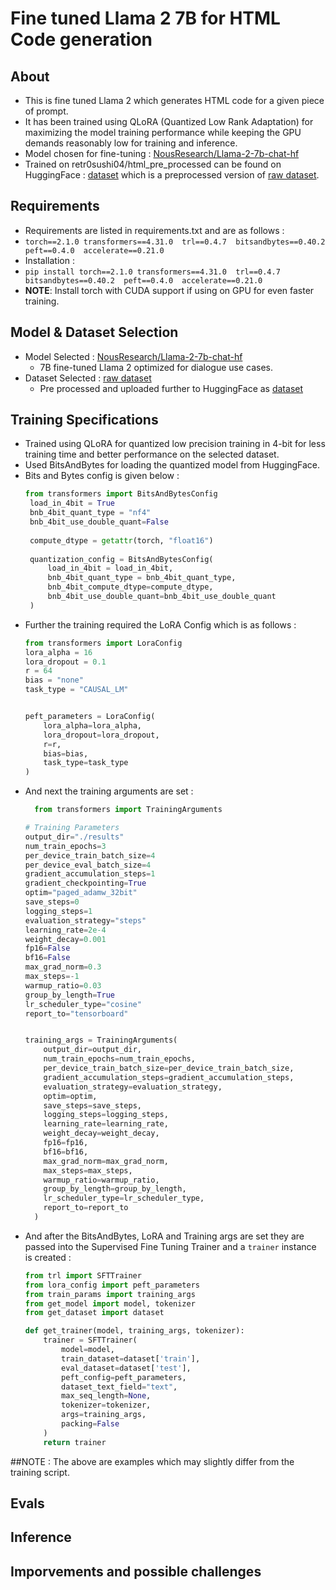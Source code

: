 # Fine tuned Llama 2 7B for HTML Code generation

## About
- This is fine tuned Llama 2 which generates HTML code for a given piece of prompt.
- It has been trained using QLoRA (Quantized Low Rank Adaptation) for maximizing the model training performance while keeping the GPU demands reasonably low for training and inference.
- Model chosen for fine-tuning : [NousResearch/Llama-2-7b-chat-hf](https://huggingface.co/NousResearch/Llama-2-7b-chat-hf)
- Trained on retr0sushi04/html_pre_processed can be found on HuggingFace : [dataset](https://huggingface.co/datasets/retr0sushi04/html_pre_processed) which is a preprocessed version of [raw dataset](https://huggingface.co/datasets/jawerty/html_dataset).

## Requirements
- Requirements are listed in requirements.txt and are as follows :
- `torch==2.1.0
  transformers==4.31.0 
  trl==0.4.7 
  bitsandbytes==0.40.2 
  peft==0.4.0 
  accelerate==0.21.0`
- Installation :
- `pip install torch==2.1.0
  transformers==4.31.0 
  trl==0.4.7 
  bitsandbytes==0.40.2 
  peft==0.4.0 
  accelerate==0.21.0`
- **NOTE**: Install torch with CUDA support if using on GPU for even faster training.
  
## Model & Dataset Selection
- Model Selected : [NousResearch/Llama-2-7b-chat-hf](https://huggingface.co/NousResearch/Llama-2-7b-chat-hf)
  - 7B fine-tuned Llama 2 optimized for dialogue use cases.
- Dataset Selected : [raw dataset](https://huggingface.co/datasets/jawerty/html_dataset)
  - Pre processed and uploaded further to HuggingFace as [dataset](https://huggingface.co/datasets/retr0sushi04/html_pre_processed)
 
## Training Specifications
-  Trained using QLoRA for quantized low precision training in 4-bit for less training time and better performance on the selected dataset.
-  Used BitsAndBytes for loading the quantized model from HuggingFace.
-  Bits and Bytes config is given below :
   ```Python
   from transformers import BitsAndBytesConfig
    load_in_4bit = True
    bnb_4bit_quant_type = "nf4"
    bnb_4bit_use_double_quant=False
    
    compute_dtype = getattr(torch, "float16")
    
    quantization_config = BitsAndBytesConfig(
        load_in_4bit = load_in_4bit,
        bnb_4bit_quant_type = bnb_4bit_quant_type,
        bnb_4bit_compute_dtype=compute_dtype,
        bnb_4bit_use_double_quant=bnb_4bit_use_double_quant
    )
   ```
- Further the training required the LoRA Config which is as follows :
  ```Python
  from transformers import LoraConfig
  lora_alpha = 16
  lora_dropout = 0.1
  r = 64
  bias = "none"
  task_type = "CAUSAL_LM"
  
  
  peft_parameters = LoraConfig(
      lora_alpha=lora_alpha,
      lora_dropout=lora_dropout,
      r=r,
      bias=bias,
      task_type=task_type
  )
  ```
- And next the training arguments are set :
  ```Python
    from transformers import TrainingArguments

  # Training Parameters
  output_dir="./results"
  num_train_epochs=3
  per_device_train_batch_size=4
  per_device_eval_batch_size=4
  gradient_accumulation_steps=1
  gradient_checkpointing=True
  optim="paged_adamw_32bit"
  save_steps=0
  logging_steps=1
  evaluation_strategy="steps"
  learning_rate=2e-4
  weight_decay=0.001
  fp16=False
  bf16=False
  max_grad_norm=0.3
  max_steps=-1
  warmup_ratio=0.03
  group_by_length=True
  lr_scheduler_type="cosine"
  report_to="tensorboard"
  
  
  training_args = TrainingArguments(
      output_dir=output_dir,
      num_train_epochs=num_train_epochs,
      per_device_train_batch_size=per_device_train_batch_size,
      gradient_accumulation_steps=gradient_accumulation_steps,
      evaluation_strategy=evaluation_strategy,
      optim=optim,
      save_steps=save_steps,
      logging_steps=logging_steps,
      learning_rate=learning_rate,
      weight_decay=weight_decay,
      fp16=fp16,
      bf16=bf16,
      max_grad_norm=max_grad_norm,
      max_steps=max_steps,
      warmup_ratio=warmup_ratio,
      group_by_length=group_by_length,
      lr_scheduler_type=lr_scheduler_type,
      report_to=report_to
    )
  ```
- And after the BitsAndBytes, LoRA and Training args are set they are passed into the Supervised Fine Tuning Trainer and a `trainer` instance is created :
  ```Python
  from trl import SFTTrainer
  from lora_config import peft_parameters
  from train_params import training_args
  from get_model import model, tokenizer
  from get_dataset import dataset
  
  def get_trainer(model, training_args, tokenizer):
      trainer = SFTTrainer(
          model=model,
          train_dataset=dataset['train'],
          eval_dataset=dataset['test'],
          peft_config=peft_parameters,
          dataset_text_field="text",
          max_seq_length=None,
          tokenizer=tokenizer,
          args=training_args,
          packing=False
      )
      return trainer
  ```
##NOTE : The above are examples which may slightly differ from the training script.
## Evals

## Inference 

## Imporvements and possible challenges
